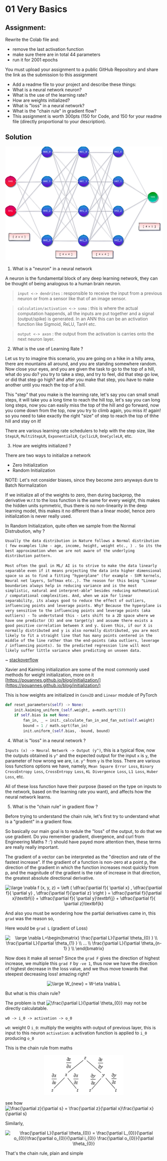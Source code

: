 # 01 Very Basics

## Assignment:

Rewrite the Colab file and:
- remove the last activation function
- make sure there are in total 44 parameters
- run it for 2001 epochs

You must upload your assignment to a public GitHub Repository and share the link as the submission to this assignment 

- Add a readme file to your project and describe these things:
- What is a neural network neuron?
- What is the use of the learning rate?
- How are weights initialized?
- What is "loss" in a neural network?
- What is the "chain rule" in gradient flow?
- This assignment is worth 300pts (150 for Code, and 150 for your readme file (directly proportional to your description).

## Solution

![network](network.png)

1. What is a "neuron" in a neural network

A neuron is the fundamental block of any deep learning network, they can be thought of being analogous to a human brain neuron.

> `input <-> dendrites` : responsible to receive the input from a previous neuron or from a sensor like that of an image sensor.

> `calculation/activation <-> soma` : this is where the actual computation happends, all the inputs are put together and a signal (output/spike) is generated. In an ANN this can be an activation function like Sigmoid, ReLU, TanH etc.

> `output <-> axon` : the output from the activation is carries onto the next neuron layer.

2. What is the use of Learning Rate ?

Let us try to imagine this scenario, you are going on a hike in a hilly area, there are mountains all around, and you are standing somewhere random.
Now close your eyes, and you are given the task to go to the top of a hill, what do you do? you try to take a step, and try to feel, did that step go low, or did that step go high? and after you make that step, you have to make another until you reach the top of a hill.

This "step" that you make is the learning rate, let's say you can small small steps, it will take you a long time to reach the hill top, let's say you can long long steps, now you can easily miss the top of the hill and go forward, now you come down from the top, now you try to climb again, you miss it! again! so you need to take exactly the right "size" of step to reach the top of thhe hill and stay on it!

There are various learning rate schedulers to help with the step size, like `StepLR`, `MultiStepLR`, `ExponentialLR`, `CyclicLR`, `OneCycleLR`, etc.

3. How are weights initialized ?

There are two ways to initialize a network

- Zero Initialization
- Random Initialization

NOTE: Let's not consider biases, since they become zero anyways dure to Batch Normalization

If we initialize all of the weights to zero, then during backprop, the derivative w.r.t to the loss function is the same for every weight, this makes the hidden units symmetric, thus there is no non-linearity in the deep learning model, this makes it no different than a linear model, hence zero initialization is never really used.

In Random Initialization, quite often we sample from the Normal Distrubution, why ?

```
Usually the data distribution in Nature follows a Normal distribution ( few examples like - age, income, height, weight etc., ) . So its the best approximation when we are not aware of the underlying distribution pattern.

Most often the goal in ML/ AI is to strive to make the data linearly separable even if it means projecting the data into higher dimensional space so as to find a fitting "hyperplane" (for example - SVM kernels, Neural net layers, Softmax etc.,). The reason for this being "Linear boundaries always help in reducing variance and is the most simplistic, natural and interpret-able" besides reducing mathematical / computational complexities. And, when we aim for linear separability, its always good to reduce the effect of outliers, influencing points and leverage points. Why? Because the hyperplane is very sensitive to the influencing points and leverage points (aka outliers) - To undertstand this - Lets shift to a 2D space where we have one predictor (X) and one target(y) and assume there exists a good positive correlation between X and y. Given this, if our X is normally distributed and y is also normally distributed, you are most likely to fit a straight line that has many points centered in the middle of the line rather than the end-points (aka outliers, leverage / influencing points). So the predicted regression line will most likely suffer little variance when predicting on unseen data.
```
~ [stackoverflow](https://stats.stackexchange.com/a/303640https://stats.stackexchange.com/a/303640)

Xavier and Kaiming initialization are some of the most commonly used methods for weight initialization, more on it [https://pouannes.github.io/blog/initialization/](https://pouannes.github.io/blog/initialization/)

This is how weights are initialized in `Conv2D` and `Linear` module of PyTorch

```python
def reset_parameters(self) -> None:
    init.kaiming_uniform_(self.weight, a=math.sqrt(5))
    if self.bias is not None:
        fan_in, _ = init._calculate_fan_in_and_fan_out(self.weight)
        bound = 1 / math.sqrt(fan_in)
        init.uniform_(self.bias, -bound, bound)
```

4. What is "loss" in a neural network ?

`Inputs (x) -> Neural Network -> Output (y^)`, this is a typical flow, now the outputs obtained is `y^` and the expected output for the input `x` is `y`, the parameter of how wrong we are, i.e. `y^` from `y` is the loss. There are various loss functions options we have, namely, `Mean Square Error Loss`, `Binary CrossEntropy Loss`, `CrossEntropy Loss`, `KL Divergence Loss`, `L1 Loss`, `Huber Loss`, etc.

All of these loss function have their purpose (based on the type on inputs to the network, based on the learning rate you want), and affects how the neural network learns.

5. What is the "chain rule" in gradient flow ?

Before trying to understand the chain rule, let's first try to understand what is a "gradient" in a gradient flow.

So basically our main goal is to redule the "loss" of the output, to do that we use gradient. Do you remember gradient, divergence, and curl from Engineering Maths ? :') should have payed more attention then, these terms are really really important.

The gradient of a vector can be interpreted as the "direction and rate of the fastest increase". If the gradient of a function is non-zero at a point p, the direction of the gradient in which the function increases most quickly from p, and the magnitude of the gradient is the rate of increase in that direction, the greatest absolute directional derivative.

<center>
<img src="https://latex.codecogs.com/svg.latex?\bg_white&space;\large&space;\nabla&space;f&space;(x,&space;y,&space;z)&space;=&space;\left&space;(&space;\dfrac{\partial&space;f}{&space;\partial&space;x}&space;,&space;\dfrac{\partial&space;f}{&space;\partial&space;y}&space;,&space;\dfrac{\partial&space;f}{\partial&space;z}&space;\right&space;)&space;=&space;\dfrac{\partial&space;f}{\partial&space;x}\textbf{i}&space;&plus;&space;\dfrac{\partial&space;f}{&space;\partial&space;y}\textbf{j}&space;&plus;&space;\dfrac{\partial&space;f}{&space;\partial&space;z}\textbf{k}" title="\large \nabla f (x, y, z) = \left ( \dfrac{\partial f}{ \partial x} , \dfrac{\partial f}{ \partial y} , \dfrac{\partial f}{\partial z} \right ) = \dfrac{\partial f}{\partial x}\textbf{i} + \dfrac{\partial f}{ \partial y}\textbf{j} + \dfrac{\partial f}{ \partial z}\textbf{k}" />
</center>

And also you must be wondering how the partial derivatives came in, this `grad` was the reason so,

Here would be `grad L` (gradient of Loss)

<center>
<img src="https://latex.codecogs.com/svg.latex?\bg_white&space;\large&space;\nabla&space;L=\begin{bmatrix}&space;\frac{\partial&space;L}{\partial&space;\theta_{0}&space;}&space;\\&space;\frac{\partial&space;L}{\partial&space;\theta_{1}&space;}&space;\\&space;...&space;\\&space;\frac{\partial&space;L}{\partial&space;\theta_{n-1}&space;}&space;\\&space;\end{bmatrix}" title="\large \nabla L=\begin{bmatrix} \frac{\partial L}{\partial \theta_{0} } \\ \frac{\partial L}{\partial \theta_{1} } \\ ... \\ \frac{\partial L}{\partial \theta_{n-1} } \\ \end{bmatrix}" />
</center>

Now does it make all sense?  Since the `grad F` gives the direction of highest increase, we multiple this `grad F` by `-ve 1`, thus now we have the direction of highest decrease in the loss value, and we thus move towards that steepest decreasing loss! amazing right?

<center>
<img src="https://latex.codecogs.com/svg.latex?\bg_white&space;\large&space;W_{new}&space;=&space;W-\eta&space;\nabla&space;L" title="\large W_{new} = W-\eta \nabla L" />
</center>

But what is this chain rule?

The problem is that <img src="https://latex.codecogs.com/svg.latex?\frac{\partial&space;L}{\partial&space;\theta_{0}}" title="\frac{\partial L}{\partial \theta_{0}}" /> may not be directly calculatable.

`w0 -> i_0 -> activation -> o_0`

`w0`: weight 0
`i_0`: multiply the weights with output of previous layer, this is input to this neuron
`activation`: a activation function is applied to `i_0` producing `o_0`

This is the chain rule from maths

<center>
<img src="chain_rule.png">
</center>

see how <img src="https://latex.codecogs.com/svg.latex?\frac{\partial&space;z}{\partial&space;s}&space;=&space;\frac{\partial&space;z}{\partial&space;x}\frac{\partial&space;x}{\partial&space;s}" title="\frac{\partial z}{\partial s} = \frac{\partial z}{\partial x}\frac{\partial x}{\partial s}" />

Similarly,

<center>
<img src="https://latex.codecogs.com/svg.latex?\frac{\partial&space;L}{\partial&space;\theta_{0}}&space;=&space;\frac{\partial&space;L_{0}}{\partial&space;o_{0}}\frac{\partial&space;o_{0}}{\partial&space;i_{0}}&space;\frac{\partial&space;o_{0}}{\partial&space;\theta_{0}}" title="\frac{\partial L}{\partial \theta_{0}} = \frac{\partial L_{0}}{\partial o_{0}}\frac{\partial o_{0}}{\partial i_{0}} \frac{\partial o_{0}}{\partial \theta_{0}}" />
</center>

That's the chain rule, plain and simple
